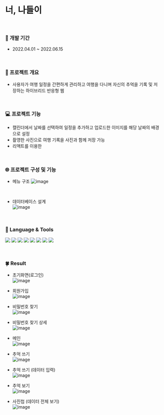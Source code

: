 # 너, 나들이
<br/>

### 📆 개발 기간
- 2022.04.01 ~ 2022.06.15

<br/>

### 📑 프로젝트 개요
- 사용자가 여행 일정을 간편하게 관리하고 여행을 다니며 자신의 추억을 기록 및 저장하는 하이브리드 반응형 웹

<br/>

### 💻 프로젝트 기능
- 캘린더에서 날짜를 선택하여 일정을 추가하고 업로드한 이미지를 해당 날짜의 배경으로 설정
- 촬영한 사진으로 여행 기록을 사진과 함께 저장 가능
- 리액트를 이용한 

<br/>

### 🌐 프로젝트 구성 및 기능
- 메뉴 구조
![image](https://user-images.githubusercontent.com/81798918/199839204-7fd897c2-41e9-4fd2-9ee9-be07e65759d7.png)
<br/>

- 데이터베이스 설계 <br/>
![image](https://user-images.githubusercontent.com/81798918/199840024-13704ac5-2596-468a-87f5-c45dc712a782.png )



<br/>

### 👀 Language & Tools

<img src="https://img.shields.io/badge/JavaScript-F7DF1E?style=flat&logo=JavaScript&logoColor=ffffff"/>  <!-- 자바스크립트-->
<img src="https://img.shields.io/badge/HTML-E34F26?style=flat&logo=HTML5&logoColor=ffffff"/>             <!-- HTML -->
<img src="https://img.shields.io/badge/CSS-1572B6?style=flat&logo=CSS3&logoColor=ffffff"/>               <!-- CSS -->
<img src="https://img.shields.io/badge/React-61DAFB?style=flat&logo=React&logoColor=ffffff"/>            <!-- React-->
<img src="https://img.shields.io/badge/Node.js-339933?style=flat&logo=Node.js&logoColor=ffffff"/>        <!-- Node.js -->
<img src="https://img.shields.io/badge/MySQL-4479A1?style=flat&logo=MySQL&logoColor=ffffff"/>            <!-- MySQL-->
<img src="https://img.shields.io/badge/GitHub-181717?style=flat&logo=GitHub&logoColor=ffffff"/>                           <!-- GitHub-->
<img src="https://img.shields.io/badge/Visual Studio Code-007ACC?style=flat&logo=Visual Studio Code&logoColor=ffffff"/>   <!-- VSCode-->



<br/>

### 🍀 Result
- 초기화면(로그인)<br/>
![image](https://user-images.githubusercontent.com/81798918/199840194-a6a32cde-d4ab-45ab-bfce-e28a5b8a47d3.png)

- 회원가입 <br/>
![image](https://user-images.githubusercontent.com/81798918/199840225-57f9d69d-fc13-42c5-8237-109ffaf2977a.png)

- 비밀번호 찾기 <br/>
![image](https://user-images.githubusercontent.com/81798918/199840311-1c94ec99-c543-4291-8a75-86284e784b83.png)

- 비밀번호 찾기 상세 <br/>
![image](https://user-images.githubusercontent.com/81798918/199840348-3edfc2d3-d0a5-44a7-a539-2c8393e6e36b.png)

- 메인 <br/>
![image](https://user-images.githubusercontent.com/81798918/199840392-85ea7a73-07fa-42f7-8363-63c16c595100.png)

- 추억 쓰기<br/>
![image](https://user-images.githubusercontent.com/81798918/199840452-d696d24e-81fd-481c-909f-10d9dc7badfb.png)

- 추억 쓰기 (데이터 입력) <br/>
![image](https://user-images.githubusercontent.com/81798918/199840523-8d9422e6-c701-404e-b68c-4a78cde3d137.png)

- 추억 보기 <br/>
![image](https://user-images.githubusercontent.com/81798918/199840553-650708a3-a869-4980-90e1-554878e2c34a.png)

- 사진첩 (데이터 전체 보기) <br/>
![image](https://user-images.githubusercontent.com/81798918/199840594-1045d926-f58b-4950-b699-e0b4bcdbe9a4.png)


